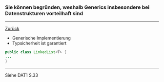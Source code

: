 ### Sie können begründen, weshalb Generics insbesondere bei Datenstrukturen vorteilhaft sind

---

[Zurück](700datenstrukturen.md)

* Generische Implementierung
* Typsicherheit ist garantiert

```java
public class LinkedList<T> {
...
}
```


---
Siehe DAT1 S.33
